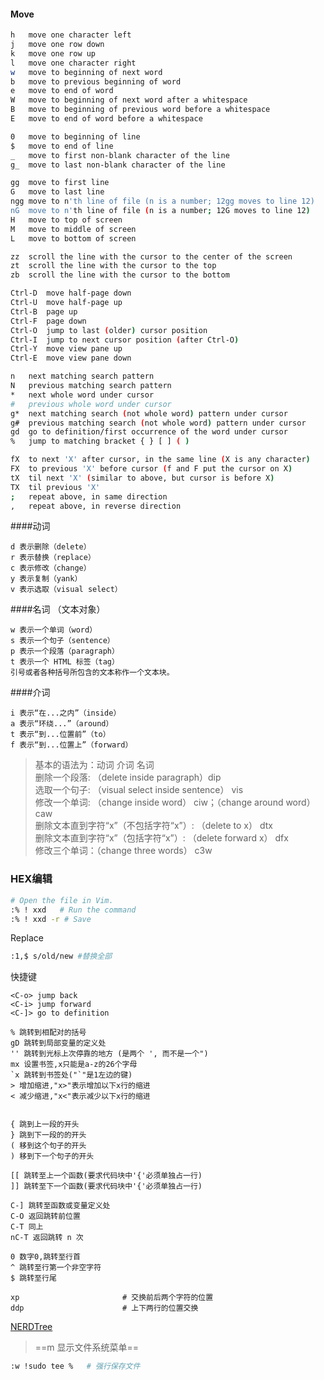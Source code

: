 #### Move

```bash
h   move one character left
j   move one row down
k   move one row up
l   move one character right
w   move to beginning of next word
b   move to previous beginning of word
e   move to end of word
W   move to beginning of next word after a whitespace
B   move to beginning of previous word before a whitespace
E   move to end of word before a whitespace

0   move to beginning of line
$   move to end of line
_   move to first non-blank character of the line
g_  move to last non-blank character of the line

gg  move to first line
G   move to last line
ngg move to n'th line of file (n is a number; 12gg moves to line 12)
nG  move to n'th line of file (n is a number; 12G moves to line 12)
H   move to top of screen
M   move to middle of screen
L   move to bottom of screen

zz  scroll the line with the cursor to the center of the screen
zt  scroll the line with the cursor to the top
zb  scroll the line with the cursor to the bottom

Ctrl-D  move half-page down
Ctrl-U  move half-page up
Ctrl-B  page up
Ctrl-F  page down
Ctrl-O  jump to last (older) cursor position
Ctrl-I  jump to next cursor position (after Ctrl-O)
Ctrl-Y  move view pane up
Ctrl-E  move view pane down

n   next matching search pattern
N   previous matching search pattern
*   next whole word under cursor
#   previous whole word under cursor
g*  next matching search (not whole word) pattern under cursor
g#  previous matching search (not whole word) pattern under cursor
gd  go to definition/first occurrence of the word under cursor
%   jump to matching bracket { } [ ] ( )

fX  to next 'X' after cursor, in the same line (X is any character)
FX  to previous 'X' before cursor (f and F put the cursor on X)
tX  til next 'X' (similar to above, but cursor is before X)
TX  til previous 'X'
;   repeat above, in same direction
,   repeat above, in reverse direction
```



####动词

```
d 表示删除（delete） 
r 表示替换（replace） 
c 表示修改（change）
y 表示复制（yank）
v 表示选取（visual select）
```
####名词 （文本对象）

```
w 表示一个单词（word）
s 表示一个句子（sentence）
p 表示一个段落（paragraph）
t 表示一个 HTML 标签（tag）
引号或者各种括号所包含的文本称作一个文本块。
```
####介词

```
i 表示“在...之内”（inside）
a 表示“环绕...”（around）
t 表示“到...位置前”（to）
f 表示“到...位置上”（forward）
```
>基本的语法为：动词 介词 名词  
>删除一个段落: （delete inside paragraph）dip  
选取一个句子: （visual select inside sentence） vis  
修改一个单词: （change inside word） ciw；（change around word） caw  
删除文本直到字符“x”（不包括字符“x”）: （delete to x） dtx  
删除文本直到字符“x”（包括字符“x”）: （delete forward x） dfx  
修改三个单词：（change three words） c3w  

### HEX编辑
```bash
# Open the file in Vim.
:% ! xxd   # Run the command
:% ! xxd -r # Save
```

Replace

```bash
:1,$ s/old/new #替换全部
```

快捷键

```
<C-o> jump back
<C-i> jump forward
<C-]> go to definition

% 跳转到相配对的括号  
gD 跳转到局部变量的定义处  
'' 跳转到光标上次停靠的地方 (是两个 ', 而不是一个")
mx 设置书签,x只能是a-z的26个字母  
`x 跳转到书签处("`"是1左边的键)  
> 增加缩进,"x>"表示增加以下x行的缩进  
< 减少缩进,"x<"表示减少以下x行的缩进  

  
{ 跳到上一段的开头  
} 跳到下一段的的开头  
( 移到这个句子的开头  
) 移到下一个句子的开头  
  
[[ 跳转至上一个函数(要求代码块中'{'必须单独占一行)  
]] 跳转至下一个函数(要求代码块中'{'必须单独占一行)  
  
C-] 跳转至函数或变量定义处  
C-O 返回跳转前位置   
C-T 同上   
nC-T 返回跳转 n 次  
  
0 数字0,跳转至行首   
^ 跳转至行第一个非空字符   
$ 跳转至行尾  
```

```
xp                       # 交换前后两个字符的位置
ddp                      # 上下两行的位置交换
```

[NERDTree](https://github.com/scrooloose/nerdtree)
>==m 显示文件系统菜单==

```bash 
:w !sudo tee %   # 强行保存文件
```